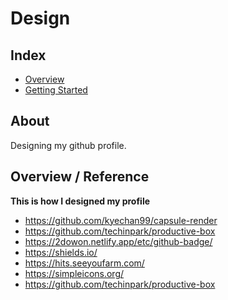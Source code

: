 # Design
## Index
  - [Overview](#overview) 
  - [Getting Started](#getting-started)

## About
Designing my github profile.

## Overview / Reference
**This is how I designed my profile**
- https://github.com/kyechan99/capsule-render
- https://github.com/techinpark/productive-box
- https://2dowon.netlify.app/etc/github-badge/
- https://shields.io/
- https://hits.seeyoufarm.com/
- https://simpleicons.org/
- https://github.com/techinpark/productive-box